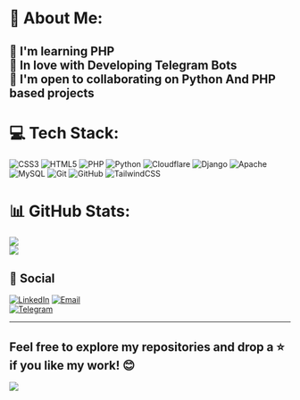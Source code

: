 # 💫 About Me:
🧠  I'm learning PHP<br>🤖 In love with Developing Telegram Bots<br>🤝  I'm open to collaborating on Python And PHP based projects
---
# 💻 Tech Stack:
![CSS3](https://img.shields.io/badge/css3-%231572B6.svg?style=for-the-badge&logo=css3&logoColor=white) ![HTML5](https://img.shields.io/badge/html5-%23E34F26.svg?style=for-the-badge&logo=html5&logoColor=white) ![PHP](https://img.shields.io/badge/php-%23777BB4.svg?style=for-the-badge&logo=php&logoColor=white) ![Python](https://img.shields.io/badge/python-3670A0?style=for-the-badge&logo=python&logoColor=ffdd54) ![Cloudflare](https://img.shields.io/badge/Cloudflare-F38020?style=for-the-badge&logo=Cloudflare&logoColor=white) ![Django](https://img.shields.io/badge/django-%23092E20.svg?style=for-the-badge&logo=django&logoColor=white) ![Apache](https://img.shields.io/badge/apache-%23D42029.svg?style=for-the-badge&logo=apache&logoColor=white) ![MySQL](https://img.shields.io/badge/mysql-4479A1.svg?style=for-the-badge&logo=mysql&logoColor=white) ![Git](https://img.shields.io/badge/git-%23F05033.svg?style=for-the-badge&logo=git&logoColor=white) ![GitHub](https://img.shields.io/badge/github-%23121011.svg?style=for-the-badge&logo=github&logoColor=white) ![TailwindCSS](https://img.shields.io/badge/tailwindcss-%2338B2AC.svg?style=for-the-badge&logo=tailwind-css&logoColor=white)
# 📊 GitHub Stats:
![](https://github-readme-stats.vercel.app/api?username=rezamardaniDev&theme=algolia&hide_border=false&include_all_commits=true&count_private=true)<br/>
![](https://github-readme-stats.vercel.app/api/top-langs/?username=rezamardaniDev&theme=algolia&hide_border=false&include_all_commits=true&count_private=true&layout=compact)

## 🤙 Social  

[![LinkedIn](https://img.shields.io/badge/LinkedIn-blue?logo=linkedin&logoColor=white)](https://www.linkedin.com/in/rezamardani/)
[![Email](https://img.shields.io/badge/Email-D14836?logo=gmail&logoColor=white)](mailto:mardanireza30@gmail.com)  
[![Telegram](https://img.shields.io/badge/Telegram-2CA5E0?logo=telegram&logoColor=white)](https://t.me/DevSector)  

---
Feel free to explore my repositories and drop a ⭐ if you like my work! 😊  
---
[![](https://visitcount.itsvg.in/api?id=rezamardaniDev&icon=0&color=9)](https://visitcount.itsvg.in)

<!-- Proudly created with GPRM ( https://gprm.itsvg.in ) -->
